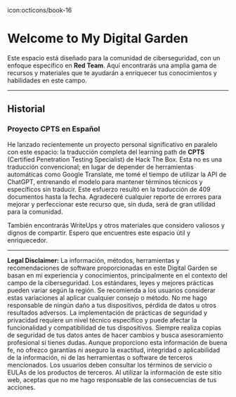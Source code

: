 icon:octicons/book-16

# Welcome to My Digital Garden
Este espacio está diseñado para la comunidad de ciberseguridad, con un enfoque específico en **Red Team**. Aquí encontrarás una amplia gama de recursos y materiales que te ayudarán a enriquecer tus conocimientos y habilidades en este campo.

---

## Historial

### Proyecto CPTS en Español
He lanzado recientemente un proyecto personal significativo en paralelo con este espacio: la traducción completa del learning path de **CPTS** (Certified Penetration Testing Specialist) de Hack The Box. Esta no es una traducción convencional; en lugar de depender de herramientas automáticas como Google Translate, me tomé el tiempo de utilizar la API de ChatGPT, entrenando el modelo para mantener términos técnicos y específicos sin traducir. Este esfuerzo resultó en la traducción de 409 documentos hasta la fecha. Agradeceré cualquier reporte de errores para mejorar y perfeccionar este recurso que, sin duda, será de gran utilidad para la comunidad.

También encontrarás WriteUps y otros materiales que considero valiosos y dignos de compartir. Espero que encuentres este espacio útil y enriquecedor.

---

**Legal Disclaimer:** La información, métodos, herramientas y recomendaciones de software proporcionadas en este Digital Garden se basan en mi experiencia y conocimientos, principalmente en el contexto del campo de la ciberseguridad. Los estándares, leyes y mejores prácticas pueden variar según la región. Se recomienda a los usuarios considerar estas variaciones al aplicar cualquier consejo o método. No me hago responsable de ningún daño a tus dispositivos, pérdida de datos u otros resultados adversos. La implementación de prácticas de seguridad y privacidad requiere un nivel técnico específico y puede afectar la funcionalidad y compatibilidad de tus dispositivos. Siempre realiza copias de seguridad de tus datos antes de hacer cambios y busca asesoramiento profesional si tienes dudas. Aunque proporciono esta información de buena fe, no ofrezco garantías ni aseguro la exactitud, integridad o aplicabilidad de la información, ni de las herramientas o software de terceros mencionados. Los usuarios deben consultar los términos de servicio o EULAs de los productos de terceros. Al utilizar la información de este sitio web, aceptas que no me hago responsable de las consecuencias de tus acciones.
